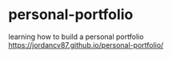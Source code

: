 # personal-portfolio
learning how to build a personal portfolio
https://jordancv87.github.io/personal-portfolio/
